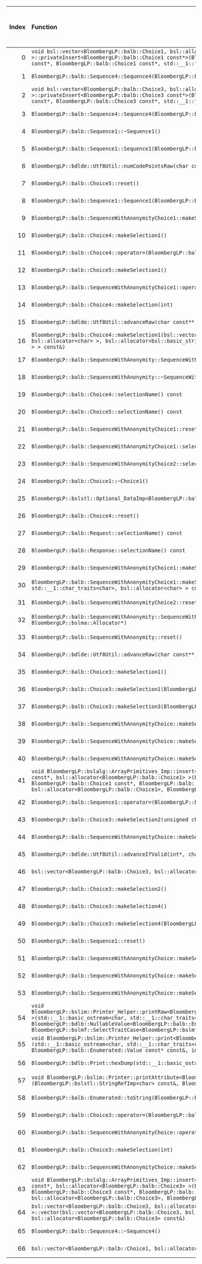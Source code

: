 |   Index | Function                                                                                                                                                                                                                                                                                                                                                                                        |   Difference in number of lines |   Function size difference in bytes | Disassembly                                                                | Number of lines in assumed build   | Number of bytes in assumed build   | Number of lines in ignored build   | Number of bytes in ignored build   |
|--------:|:------------------------------------------------------------------------------------------------------------------------------------------------------------------------------------------------------------------------------------------------------------------------------------------------------------------------------------------------------------------------------------------------|--------------------------------:|------------------------------------:|:---------------------------------------------------------------------------|:-----------------------------------|:-----------------------------------|:-----------------------------------|:-----------------------------------|
|       0 | `void bsl::vector<BloombergLP::balb::Choice1, bsl::allocator<BloombergLP::balb::Choice1> >::privateInsert<BloombergLP::balb::Choice1 const*>(BloombergLP::balb::Choice1 const*, BloombergLP::balb::Choice1 const*, BloombergLP::balb::Choice1 const*, std::__1::forward_iterator_tag const&)`                                                                                                   |                              24 |                                  96 | [Assumed](0.assume.s.txt), [Ignored](0.none.s.txt), [Diff](0.diff.html)    | 496                                | 4,301,648                          | 400                                | 4,301,760                          |
|       1 | `BloombergLP::balb::Sequence4::Sequence4(BloombergLP::bslma::Allocator*)`                                                                                                                                                                                                                                                                                                                       |                              22 |                                 112 | [Assumed](1.assume.s.txt), [Ignored](1.none.s.txt), [Diff](1.diff.html)    | 1,872                              | 4,248,480                          | 1,760                              | 4,248,352                          |
|       2 | `void bsl::vector<BloombergLP::balb::Choice3, bsl::allocator<BloombergLP::balb::Choice3> >::privateInsert<BloombergLP::balb::Choice3 const*>(BloombergLP::balb::Choice3 const*, BloombergLP::balb::Choice3 const*, BloombergLP::balb::Choice3 const*, std::__1::forward_iterator_tag const&)`                                                                                                   |                              13 |                                  80 | [Assumed](2.assume.s.txt), [Ignored](2.none.s.txt), [Diff](2.diff.html)    | 752                                | 4,307,232                          | 672                                | 4,307,056                          |
|       3 | `BloombergLP::balb::Sequence4::Sequence4(BloombergLP::balb::Sequence4 const&, BloombergLP::bslma::Allocator*)`                                                                                                                                                                                                                                                                                  |                              11 |                                  16 | [Assumed](3.assume.s.txt), [Ignored](3.none.s.txt), [Diff](3.diff.html)    | 2,128                              | 4,250,352                          | 2,112                              | 4,250,112                          |
|       4 | `BloombergLP::balb::Sequence1::~Sequence1()`                                                                                                                                                                                                                                                                                                                                                    |                              10 |                                  64 | [Assumed](4.assume.s.txt), [Ignored](4.none.s.txt), [Diff](4.diff.html)    | 592                                | 4,258,192                          | 528                                | 4,258,048                          |
|       5 | `BloombergLP::balb::Sequence1::Sequence1(BloombergLP::balb::Sequence1 const&, BloombergLP::bslma::Allocator*)`                                                                                                                                                                                                                                                                                  |                               9 |                                  64 | [Assumed](5.assume.s.txt), [Ignored](5.none.s.txt), [Diff](5.diff.html)    | 928                                | 4,257,264                          | 864                                | 4,257,184                          |
|       6 | `BloombergLP::bdlde::Utf8Util::numCodePointsRaw(char const*, unsigned long)`                                                                                                                                                                                                                                                                                                                    |                               9 |                                  32 | [Assumed](6.assume.s.txt), [Ignored](6.none.s.txt), [Diff](6.diff.html)    | 96                                 | 4,318,256                          | 64                                 | 4,318,512                          |
|       7 | `BloombergLP::balb::Choice5::reset()`                                                                                                                                                                                                                                                                                                                                                           |                               7 |                                  16 | [Assumed](7.assume.s.txt), [Ignored](7.none.s.txt), [Diff](7.diff.html)    | 160                                | 4,218,896                          | 144                                | 4,218,848                          |
|       8 | `BloombergLP::balb::Sequence1::Sequence1(BloombergLP::bslma::Allocator*)`                                                                                                                                                                                                                                                                                                                       |                               6 |                                  48 | [Assumed](8.assume.s.txt), [Ignored](8.none.s.txt), [Diff](8.diff.html)    | 880                                | 4,256,384                          | 832                                | 4,256,352                          |
|       9 | `BloombergLP::balb::SequenceWithAnonymityChoice1::makeSelection(int)`                                                                                                                                                                                                                                                                                                                           |                               5 |                                   0 | [Assumed](9.assume.s.txt), [Ignored](9.none.s.txt), [Diff](9.diff.html)    | 288                                | 4,215,712                          | 288                                | 4,215,664                          |
|      10 | `BloombergLP::balb::Choice4::makeSelection1()`                                                                                                                                                                                                                                                                                                                                                  |                               4 |                                  16 | [Assumed](10.assume.s.txt), [Ignored](10.none.s.txt), [Diff](10.diff.html) | 176                                | 4,213,728                          | 160                                | 4,213,696                          |
|      11 | `BloombergLP::balb::Choice4::operator=(BloombergLP::balb::Choice4 const&)`                                                                                                                                                                                                                                                                                                                      |                               4 |                                  16 | [Assumed](11.assume.s.txt), [Ignored](11.none.s.txt), [Diff](11.diff.html) | 192                                | 4,212,624                          | 176                                | 4,212,624                          |
|      12 | `BloombergLP::balb::Choice5::makeSelection1()`                                                                                                                                                                                                                                                                                                                                                  |                               4 |                                  16 | [Assumed](12.assume.s.txt), [Ignored](12.none.s.txt), [Diff](12.diff.html) | 208                                | 4,219,152                          | 192                                | 4,219,088                          |
|      13 | `BloombergLP::balb::SequenceWithAnonymityChoice1::operator=(BloombergLP::balb::SequenceWithAnonymityChoice1 const&)`                                                                                                                                                                                                                                                                            |                               4 |                                  16 | [Assumed](13.assume.s.txt), [Ignored](13.none.s.txt), [Diff](13.diff.html) | 176                                | 4,215,104                          | 160                                | 4,215,072                          |
|      14 | `BloombergLP::balb::Choice4::makeSelection(int)`                                                                                                                                                                                                                                                                                                                                                |                               4 |                                   0 | [Assumed](14.assume.s.txt), [Ignored](14.none.s.txt), [Diff](14.diff.html) | 368                                | 4,213,360                          | 368                                | 4,213,328                          |
|      15 | `BloombergLP::bdlde::Utf8Util::advanceRaw(char const**, char const*, unsigned long, long)`                                                                                                                                                                                                                                                                                                      |                               4 |                                   0 | [Assumed](15.assume.s.txt), [Ignored](15.none.s.txt), [Diff](15.diff.html) | 112                                | 4,316,272                          | 112                                | 4,316,528                          |
|      16 | `BloombergLP::balb::Choice4::makeSelection1(bsl::vector<bsl::basic_string<char, std::__1::char_traits<char>, bsl::allocator<char> >, bsl::allocator<bsl::basic_string<char, std::__1::char_traits<char>, bsl::allocator<char> > > > const&)`                                                                                                                                                    |                               3 |                                  16 | [Assumed](16.assume.s.txt), [Ignored](16.none.s.txt), [Diff](16.diff.html) | 224                                | 4,212,816                          | 208                                | 4,212,800                          |
|      17 | `BloombergLP::balb::SequenceWithAnonymity::SequenceWithAnonymity(BloombergLP::bslma::Allocator*)`                                                                                                                                                                                                                                                                                               |                               3 |                                  16 | [Assumed](17.assume.s.txt), [Ignored](17.none.s.txt), [Diff](17.diff.html) | 384                                | 4,264,432                          | 368                                | 4,264,192                          |
|      18 | `BloombergLP::balb::SequenceWithAnonymity::~SequenceWithAnonymity()`                                                                                                                                                                                                                                                                                                                            |                               3 |                                  16 | [Assumed](18.assume.s.txt), [Ignored](18.none.s.txt), [Diff](18.diff.html) | 192                                | 4,265,200                          | 176                                | 4,264,944                          |
|      19 | `BloombergLP::balb::Choice4::selectionName() const`                                                                                                                                                                                                                                                                                                                                             |                               3 |                                   0 | [Assumed](19.assume.s.txt), [Ignored](19.none.s.txt), [Diff](19.diff.html) | 32                                 | 4,214,480                          | 32                                 | 4,214,432                          |
|      20 | `BloombergLP::balb::Choice5::selectionName() const`                                                                                                                                                                                                                                                                                                                                             |                               3 |                                   0 | [Assumed](20.assume.s.txt), [Ignored](20.none.s.txt), [Diff](20.diff.html) | 32                                 | 4,219,920                          | 32                                 | 4,219,840                          |
|      21 | `BloombergLP::balb::SequenceWithAnonymityChoice1::reset()`                                                                                                                                                                                                                                                                                                                                      |                               3 |                                   0 | [Assumed](21.assume.s.txt), [Ignored](21.none.s.txt), [Diff](21.diff.html) | 64                                 | 4,215,648                          | 64                                 | 4,215,600                          |
|      22 | `BloombergLP::balb::SequenceWithAnonymityChoice1::selectionName() const`                                                                                                                                                                                                                                                                                                                        |                               3 |                                   0 | [Assumed](22.assume.s.txt), [Ignored](22.none.s.txt), [Diff](22.diff.html) | 32                                 | 4,216,608                          | 32                                 | 4,216,560                          |
|      23 | `BloombergLP::balb::SequenceWithAnonymityChoice2::selectionName() const`                                                                                                                                                                                                                                                                                                                        |                               3 |                                   0 | [Assumed](23.assume.s.txt), [Ignored](23.none.s.txt), [Diff](23.diff.html) | 32                                 | 4,264,000                          | 32                                 | 4,263,760                          |
|      24 | `BloombergLP::balb::Choice1::~Choice1()`                                                                                                                                                                                                                                                                                                                                                        |                               2 |                                  16 | [Assumed](24.assume.s.txt), [Ignored](24.none.s.txt), [Diff](24.diff.html) | 240                                | 4,281,840                          | 224                                | 4,281,968                          |
|      25 | `BloombergLP::bslstl::Optional_DataImp<BloombergLP::balb::Choice1>::reset()`                                                                                                                                                                                                                                                                                                                    |                               2 |                                  16 | [Assumed](25.assume.s.txt), [Ignored](25.none.s.txt), [Diff](25.diff.html) | 256                                | 4,281,584                          | 240                                | 4,281,728                          |
|      26 | `BloombergLP::balb::Choice4::reset()`                                                                                                                                                                                                                                                                                                                                                           |                               2 |                                   0 | [Assumed](26.assume.s.txt), [Ignored](26.none.s.txt), [Diff](26.diff.html) | 144                                | 4,213,216                          | 144                                | 4,213,184                          |
|      27 | `BloombergLP::balb::Request::selectionName() const`                                                                                                                                                                                                                                                                                                                                             |                               2 |                                   0 | [Assumed](27.assume.s.txt), [Ignored](27.none.s.txt), [Diff](27.diff.html) | 48                                 | 4,274,896                          | 48                                 | 4,274,624                          |
|      28 | `BloombergLP::balb::Response::selectionName() const`                                                                                                                                                                                                                                                                                                                                            |                               2 |                                   0 | [Assumed](28.assume.s.txt), [Ignored](28.none.s.txt), [Diff](28.diff.html) | 48                                 | 4,277,216                          | 48                                 | 4,276,944                          |
|      29 | `BloombergLP::balb::SequenceWithAnonymityChoice1::makeSelection6()`                                                                                                                                                                                                                                                                                                                             |                               2 |                                   0 | [Assumed](29.assume.s.txt), [Ignored](29.none.s.txt), [Diff](29.diff.html) | 112                                | 4,216,080                          | 112                                | 4,216,032                          |
|      30 | `BloombergLP::balb::SequenceWithAnonymityChoice1::makeSelection6(bsl::basic_string<char, std::__1::char_traits<char>, bsl::allocator<char> > const&)`                                                                                                                                                                                                                                           |                               2 |                                   0 | [Assumed](30.assume.s.txt), [Ignored](30.none.s.txt), [Diff](30.diff.html) | 272                                | 4,215,376                          | 272                                | 4,215,328                          |
|      31 | `BloombergLP::balb::SequenceWithAnonymityChoice2::reset()`                                                                                                                                                                                                                                                                                                                                      |                               1 |                                  16 | [Assumed](31.assume.s.txt), [Ignored](31.none.s.txt), [Diff](31.diff.html) | 208                                | 4,263,040                          | 192                                | 4,262,816                          |
|      32 | `BloombergLP::balb::SequenceWithAnonymity::SequenceWithAnonymity(BloombergLP::balb::SequenceWithAnonymity const&, BloombergLP::bslma::Allocator*)`                                                                                                                                                                                                                                              |                               1 |                                   0 | [Assumed](32.assume.s.txt), [Ignored](32.none.s.txt), [Diff](32.diff.html) | 384                                | 4,264,816                          | 384                                | 4,264,560                          |
|      33 | `BloombergLP::balb::SequenceWithAnonymity::reset()`                                                                                                                                                                                                                                                                                                                                             |                               1 |                                   0 | [Assumed](33.assume.s.txt), [Ignored](33.none.s.txt), [Diff](33.diff.html) | 192                                | 4,265,584                          | 192                                | 4,265,312                          |
|      34 | `BloombergLP::bdlde::Utf8Util::advanceRaw(char const**, char const*, long)`                                                                                                                                                                                                                                                                                                                     |                               1 |                                   0 | [Assumed](34.assume.s.txt), [Ignored](34.none.s.txt), [Diff](34.diff.html) | 112                                | 4,316,160                          | 112                                | 4,316,416                          |
|      35 | `BloombergLP::balb::Choice3::makeSelection1()`                                                                                                                                                                                                                                                                                                                                                  |                              -1 |                                   0 | [Assumed](35.assume.s.txt), [Ignored](35.none.s.txt), [Diff](35.diff.html) | 112                                | 4,237,712                          | 112                                | 4,237,632                          |
|      36 | `BloombergLP::balb::Choice3::makeSelection1(BloombergLP::balb::Sequence6 const&)`                                                                                                                                                                                                                                                                                                               |                              -1 |                                   0 | [Assumed](36.assume.s.txt), [Ignored](36.none.s.txt), [Diff](36.diff.html) | 128                                | 4,236,368                          | 128                                | 4,236,288                          |
|      37 | `BloombergLP::balb::Choice3::makeSelection3(BloombergLP::balb::CustomString const&)`                                                                                                                                                                                                                                                                                                            |                              -1 |                                   0 | [Assumed](37.assume.s.txt), [Ignored](37.none.s.txt), [Diff](37.diff.html) | 288                                | 4,236,608                          | 288                                | 4,236,528                          |
|      38 | `BloombergLP::balb::SequenceWithAnonymityChoice::makeSelection1()`                                                                                                                                                                                                                                                                                                                              |                              -1 |                                   0 | [Assumed](38.assume.s.txt), [Ignored](38.none.s.txt), [Diff](38.diff.html) | 112                                | 4,241,056                          | 112                                | 4,240,960                          |
|      39 | `BloombergLP::balb::SequenceWithAnonymityChoice::makeSelection1(BloombergLP::balb::Sequence6 const&)`                                                                                                                                                                                                                                                                                           |                              -1 |                                   0 | [Assumed](39.assume.s.txt), [Ignored](39.none.s.txt), [Diff](39.diff.html) | 128                                | 4,239,712                          | 128                                | 4,239,616                          |
|      40 | `BloombergLP::balb::SequenceWithAnonymityChoice::makeSelection3(BloombergLP::balb::CustomString const&)`                                                                                                                                                                                                                                                                                        |                              -1 |                                   0 | [Assumed](40.assume.s.txt), [Ignored](40.none.s.txt), [Diff](40.diff.html) | 288                                | 4,239,952                          | 288                                | 4,239,856                          |
|      41 | `void BloombergLP::bslalg::ArrayPrimitives_Imp::insert<BloombergLP::balb::Choice1, BloombergLP::balb::Choice1 const*, bsl::allocator<BloombergLP::balb::Choice1> >(BloombergLP::balb::Choice1*, BloombergLP::balb::Choice1*, BloombergLP::balb::Choice1 const*, BloombergLP::balb::Choice1 const*, unsigned long, bsl::allocator<BloombergLP::balb::Choice1>, BloombergLP::bslmf::MetaInt<1>*)` |                              -1 |                                   0 | [Assumed](41.assume.s.txt), [Ignored](41.none.s.txt), [Diff](41.diff.html) | 576                                | 4,302,448                          | 576                                | 4,302,464                          |
|      42 | `BloombergLP::balb::Sequence1::operator=(BloombergLP::balb::Sequence1 const&)`                                                                                                                                                                                                                                                                                                                  |                              -2 |                                  16 | [Assumed](42.assume.s.txt), [Ignored](42.none.s.txt), [Diff](42.diff.html) | 544                                | 4,258,784                          | 528                                | 4,258,576                          |
|      43 | `BloombergLP::balb::Choice3::makeSelection2(unsigned char)`                                                                                                                                                                                                                                                                                                                                     |                              -2 |                                   0 | [Assumed](43.assume.s.txt), [Ignored](43.none.s.txt), [Diff](43.diff.html) | 112                                | 4,236,496                          | 112                                | 4,236,416                          |
|      44 | `BloombergLP::balb::SequenceWithAnonymityChoice::makeSelection2(unsigned char)`                                                                                                                                                                                                                                                                                                                 |                              -2 |                                   0 | [Assumed](44.assume.s.txt), [Ignored](44.none.s.txt), [Diff](44.diff.html) | 112                                | 4,239,840                          | 112                                | 4,239,744                          |
|      45 | `BloombergLP::bdlde::Utf8Util::advanceIfValid(int*, char const**, char const*, unsigned long, long)`                                                                                                                                                                                                                                                                                            |                              -2 |                                   0 | [Assumed](45.assume.s.txt), [Ignored](45.none.s.txt), [Diff](45.diff.html) | 528                                | 4,315,632                          | 528                                | 4,315,888                          |
|      46 | `bsl::vector<BloombergLP::balb::Choice3, bsl::allocator<BloombergLP::balb::Choice3> >::~vector()`                                                                                                                                                                                                                                                                                               |                              -2 |                                   0 | [Assumed](46.assume.s.txt), [Ignored](46.none.s.txt), [Diff](46.diff.html) | 160                                | 4,280,992                          | 160                                | 4,280,944                          |
|      47 | `BloombergLP::balb::Choice3::makeSelection2()`                                                                                                                                                                                                                                                                                                                                                  |                              -3 |                                   0 | [Assumed](47.assume.s.txt), [Ignored](47.none.s.txt), [Diff](47.diff.html) | 96                                 | 4,237,824                          | 96                                 | 4,237,744                          |
|      48 | `BloombergLP::balb::Choice3::makeSelection4()`                                                                                                                                                                                                                                                                                                                                                  |                              -3 |                                   0 | [Assumed](48.assume.s.txt), [Ignored](48.none.s.txt), [Diff](48.diff.html) | 112                                | 4,238,064                          | 112                                | 4,237,968                          |
|      49 | `BloombergLP::balb::Choice3::makeSelection4(BloombergLP::balb::CustomInt const&)`                                                                                                                                                                                                                                                                                                               |                              -3 |                                   0 | [Assumed](49.assume.s.txt), [Ignored](49.none.s.txt), [Diff](49.diff.html) | 128                                | 4,236,896                          | 128                                | 4,236,816                          |
|      50 | `BloombergLP::balb::Sequence1::reset()`                                                                                                                                                                                                                                                                                                                                                         |                              -3 |                                   0 | [Assumed](50.assume.s.txt), [Ignored](50.none.s.txt), [Diff](50.diff.html) | 352                                | 4,259,328                          | 352                                | 4,259,104                          |
|      51 | `BloombergLP::balb::SequenceWithAnonymityChoice::makeSelection2()`                                                                                                                                                                                                                                                                                                                              |                              -3 |                                   0 | [Assumed](51.assume.s.txt), [Ignored](51.none.s.txt), [Diff](51.diff.html) | 96                                 | 4,241,168                          | 96                                 | 4,241,072                          |
|      52 | `BloombergLP::balb::SequenceWithAnonymityChoice::makeSelection4()`                                                                                                                                                                                                                                                                                                                              |                              -3 |                                   0 | [Assumed](52.assume.s.txt), [Ignored](52.none.s.txt), [Diff](52.diff.html) | 112                                | 4,241,408                          | 112                                | 4,241,296                          |
|      53 | `BloombergLP::balb::SequenceWithAnonymityChoice::makeSelection4(BloombergLP::balb::CustomInt const&)`                                                                                                                                                                                                                                                                                           |                              -3 |                                   0 | [Assumed](53.assume.s.txt), [Ignored](53.none.s.txt), [Diff](53.diff.html) | 128                                | 4,240,240                          | 128                                | 4,240,144                          |
|      54 | `void BloombergLP::bslim::Printer_Helper::printRaw<BloombergLP::bdlb::NullableValue<BloombergLP::balb::Enumerated::Value> >(std::__1::basic_ostream<char, std::__1::char_traits<char> >&, BloombergLP::bdlb::NullableValue<BloombergLP::balb::Enumerated::Value> const&, int, int, BloombergLP::bslmf::SelectTraitCase<BloombergLP::bslmf::SelectTrait_False>)`                                 |                              -3 |                                   0 | [Assumed](54.assume.s.txt), [Ignored](54.none.s.txt), [Diff](54.diff.html) | 192                                | 4,286,256                          | 192                                | 4,286,384                          |
|      55 | `void BloombergLP::bslim::Printer_Helper::print<BloombergLP::balb::Enumerated::Value const*>(std::__1::basic_ostream<char, std::__1::char_traits<char> >&, BloombergLP::balb::Enumerated::Value const* const&, BloombergLP::balb::Enumerated::Value const* const&, int, int)`                                                                                                                   |                              -4 |                                 -16 | [Assumed](55.assume.s.txt), [Ignored](55.none.s.txt), [Diff](55.diff.html) | 240                                | 4,285,152                          | 256                                | 4,285,264                          |
|      56 | `BloombergLP::bdlb::Print::hexDump(std::__1::basic_ostream<char, std::__1::char_traits<char> >&, char const*, int)`                                                                                                                                                                                                                                                                             |                              -4 |                                 -32 | [Assumed](56.assume.s.txt), [Ignored](56.none.s.txt), [Diff](56.diff.html) | 1,024                              | 4,311,024                          | 1,056                              | 4,311,104                          |
|      57 | `void BloombergLP::bslim::Printer::printAttribute<BloombergLP::balb::Enumerated::Value>(BloombergLP::bslstl::StringRefImp<char> const&, BloombergLP::balb::Enumerated::Value const&) const`                                                                                                                                                                                                     |                              -5 |                                   0 | [Assumed](57.assume.s.txt), [Ignored](57.none.s.txt), [Diff](57.diff.html) | 144                                | 4,280,736                          | 144                                | 4,280,704                          |
|      58 | `BloombergLP::balb::Enumerated::toString(BloombergLP::balb::Enumerated::Value)`                                                                                                                                                                                                                                                                                                                 |                              -5 |                                 -16 | [Assumed](58.assume.s.txt), [Ignored](58.none.s.txt), [Diff](58.diff.html) | 16                                 | 4,214,720                          | 32                                 | 4,214,672                          |
|      59 | `BloombergLP::balb::Choice3::operator=(BloombergLP::balb::Choice3 const&)`                                                                                                                                                                                                                                                                                                                      |                              -7 |                                   0 | [Assumed](59.assume.s.txt), [Ignored](59.none.s.txt), [Diff](59.diff.html) | 496                                | 4,235,872                          | 496                                | 4,235,792                          |
|      60 | `BloombergLP::balb::SequenceWithAnonymityChoice::operator=(BloombergLP::balb::SequenceWithAnonymityChoice const&)`                                                                                                                                                                                                                                                                              |                              -7 |                                   0 | [Assumed](60.assume.s.txt), [Ignored](60.none.s.txt), [Diff](60.diff.html) | 496                                | 4,239,216                          | 496                                | 4,239,120                          |
|      61 | `BloombergLP::balb::Choice3::makeSelection(int)`                                                                                                                                                                                                                                                                                                                                                |                              -9 |                                 -16 | [Assumed](61.assume.s.txt), [Ignored](61.none.s.txt), [Diff](61.diff.html) | 592                                | 4,237,120                          | 608                                | 4,237,024                          |
|      62 | `BloombergLP::balb::SequenceWithAnonymityChoice::makeSelection(int)`                                                                                                                                                                                                                                                                                                                            |                              -9 |                                 -16 | [Assumed](62.assume.s.txt), [Ignored](62.none.s.txt), [Diff](62.diff.html) | 592                                | 4,240,464                          | 608                                | 4,240,352                          |
|      63 | `void BloombergLP::bslalg::ArrayPrimitives_Imp::insert<BloombergLP::balb::Choice3, BloombergLP::balb::Choice3 const*, bsl::allocator<BloombergLP::balb::Choice3> >(BloombergLP::balb::Choice3*, BloombergLP::balb::Choice3*, BloombergLP::balb::Choice3 const*, BloombergLP::balb::Choice3 const*, unsigned long, bsl::allocator<BloombergLP::balb::Choice3>, BloombergLP::bslmf::MetaInt<1>*)` |                             -12 |                                 -16 | [Assumed](63.assume.s.txt), [Ignored](63.none.s.txt), [Diff](63.diff.html) | 688                                | 4,307,984                          | 704                                | 4,308,048                          |
|      64 | `bsl::vector<BloombergLP::balb::Choice3, bsl::allocator<BloombergLP::balb::Choice3> >::vector(bsl::vector<BloombergLP::balb::Choice3, bsl::allocator<BloombergLP::balb::Choice3> > const&, bsl::allocator<BloombergLP::balb::Choice3> const&)`                                                                                                                                                  |                             -49 |                                -192 | [Assumed](64.assume.s.txt), [Ignored](64.none.s.txt), [Diff](64.diff.html) | 176                                | 4,281,408                          | 368                                | 4,281,360                          |
|      65 | `BloombergLP::balb::Sequence4::~Sequence4()`                                                                                                                                                                                                                                                                                                                                                    |                             -66 |                                -224 | [Assumed](65.assume.s.txt), [Ignored](65.none.s.txt), [Diff](65.diff.html) | 720                                | 4,252,480                          | 944                                | 4,252,224                          |
|      66 | `bsl::vector<BloombergLP::balb::Choice1, bsl::allocator<BloombergLP::balb::Choice1> >::~vector()`                                                                                                                                                                                                                                                                                               |                             -71 |                                -240 | [Assumed](66.assume.s.txt), [Ignored](66.none.s.txt), [Diff](66.diff.html) | 80                                 | 4,279,536                          | 320                                | 4,279,264                          |